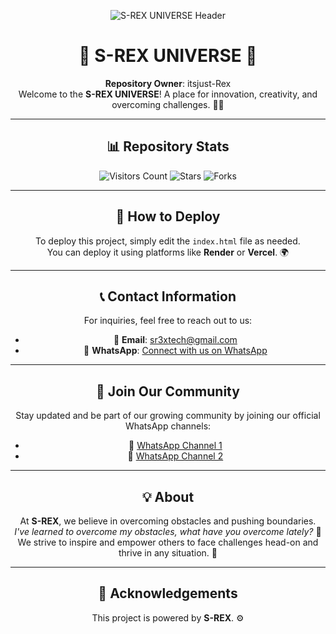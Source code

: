 <div align="center">

![S-REX UNIVERSE Header](https://files.catbox.moe/0cudsm.jpg)

# 🌌 **S-REX UNIVERSE** 🌌

**Repository Owner**: itsjust-Rex  
Welcome to the **S-REX UNIVERSE**! A place for innovation, creativity, and overcoming challenges. 🚀💡

---

## 📊 **Repository Stats**

![Visitors Count](https://img.shields.io/badge/dynamic/json?label=Visitors&query=%24.visitors&url=https%3A%2F%2Fapi.countapi.xyz%2Fget%2Fitsjust-Rex%2FMain-s-rex-web%2Fvisitors)
![Stars](https://img.shields.io/github/stars/itsjust-Rex/Main-s-rex-web?style=social)
![Forks](https://img.shields.io/github/forks/itsjust-Rex/Main-s-rex-web?style=social)

---

## 🚀 **How to Deploy**

To deploy this project, simply edit the `index.html` file as needed.  
You can deploy it using platforms like **Render** or **Vercel**. 🌍

---

## 📞 **Contact Information**

For inquiries, feel free to reach out to us:

- 📧 **Email**: [sr3xtech@gmail.com](mailto:sr3xtech@gmail.com)
- 💬 **WhatsApp**: [Connect with us on WhatsApp](https://wa.me/+2348132160559)

---

## 🌱 **Join Our Community**

Stay updated and be part of our growing community by joining our official WhatsApp channels:

- 📱 [WhatsApp Channel 1](https://whatsapp.com/channel/0029Vb5xd6CKWEKmgOC0XJ03)
- 📱 [WhatsApp Channel 2](https://whatsapp.com/channel/0029Vb1ggsuLtOj9NHrH8K0c)

---

## 💡 **About**

At **S-REX**, we believe in overcoming obstacles and pushing boundaries.  
*I've learned to overcome my obstacles, what have you overcome lately?* 💪  
We strive to inspire and empower others to face challenges head-on and thrive in any situation. 🌟

---

## 🔧 **Acknowledgements**

This project is powered by **S-REX**. ⚙️

</div>
